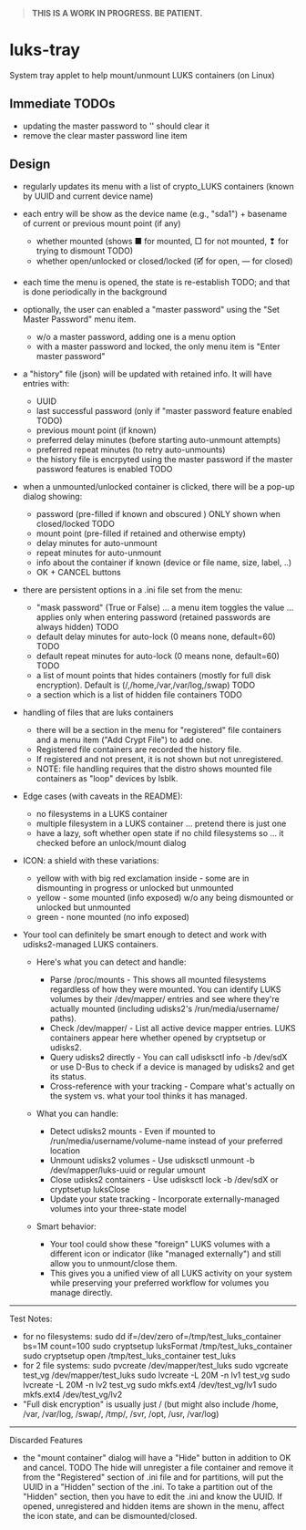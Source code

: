 > **THIS IS A WORK IN PROGRESS.  BE PATIENT.**

# luks-tray
System tray applet to help mount/unmount LUKS containers (on Linux)

## Immediate TODOs
- updating the master password to '' should clear it
- remove the clear master password line item

## Design
- regularly updates its menu with a list of crypto_LUKS containers (known by UUID and current device name)
- each entry will be show as the device name (e.g., "sda1") + basename of current or previous mount point (if any)
  - whether mounted (shows ■ for mounted, □ for not mounted, ❢ for trying to dismount  TODO)
  - whether open/unlocked or closed/locked (🗹 for open, — for closed)
- each time the menu is opened, the state is re-establish TODO;  and that is done periodically in the background
- optionally, the user can enabled a "master password" using the "Set Master Password" menu item.
  - w/o a master password, adding one is a menu option
  - with a master password and locked, the only menu item is "Enter master password"
- a "history" file (json) will be updated with retained info. It will have entries with:
  - UUID
  - last successful password (only if "master password feature enabled TODO)
  - previous mount point (if known)
  - preferred delay minutes (before starting auto-unmount attempts)
  - preferred repeat minutes (to retry auto-unmounts)
  - the history file is encrpyted using the master password if the master password features is enabled TODO
- when a unmounted/unlocked container is clicked, there will be a pop-up dialog showing:
  - password (pre-filled if known and obscured ) ONLY shown when closed/locked TODO
  - mount point (pre-filled if retained and otherwise empty)
  - delay minutes for auto-unmount
  - repeat minutes for auto-unmount
  - info about the container if known (device or file name, size, label, ..)
  - OK + CANCEL buttons
- there are persistent options in a .ini file set from the menu:
  - "mask password" (True or False) ... a menu item toggles the value ... applies only when entering password (retained passwords are always hidden) TODO
  - default delay minutes for auto-lock (0 means none, default=60) TODO
  - default repeat minutes for auto-lock (0 means none, default=60) TODO
  - a list of mount points that hides containers (mostly for full disk encryption). Default is (/,/home,/var,/var/log,/swap) TODO
  - a section which is a list of hidden file containers TODO
- handling of files that are luks containers
  - there will be a section in the menu for "registered" file containers and a menu item
    ("Add Crypt File") to add one.
  - Registered file containers are recorded the history file.
  - If registered and not present, it is not shown but not unregistered.
  - NOTE: file handling requires that the distro shows mounted file containers as "loop" devices by lsblk.
- Edge cases (with caveats in the README):
  - no filesystems in a LUKS container
  - multiple filesystem in a LUKS container ... pretend there is just one
  - have a lazy, soft whether open state if no child filesystems so ... it checked before an unlock/mount dialog
- ICON:  a shield with these variations:
  - yellow with with big red exclamation inside - some are in dismounting in progress or unlocked but unmounted
  - yellow - some mounted (info exposed) w/o any being dismounted or unlocked but unmounted
  - green - none mounted (no info exposed)
  
- Your tool can definitely be smart enough to detect and work with udisks2-managed LUKS containers.
  - Here's what you can detect and handle:
    - Parse /proc/mounts - This shows all mounted filesystems regardless of how they were mounted.
      You can identify LUKS volumes by their /dev/mapper/ entries and see where they're actually
      mounted (including udisks2's /run/media/username/ paths).
    - Check /dev/mapper/ - List all active device mapper entries. LUKS containers appear here
      whether opened by cryptsetup or udisks2.
    - Query udisks2 directly - You can call udisksctl info -b /dev/sdX or use D-Bus to check if
      a device is managed by udisks2 and get its status.
    - Cross-reference with your tracking - Compare what's actually on the system vs.
      what your tool thinks it has managed.
  - What you can handle:

    - Detect udisks2 mounts - Even if mounted to /run/media/username/volume-name instead of your preferred location
    - Unmount udisks2 volumes - Use udisksctl unmount -b /dev/mapper/luks-uuid or regular umount
    - Close udisks2 containers - Use udisksctl lock -b /dev/sdX or cryptsetup luksClose
    - Update your state tracking - Incorporate externally-managed volumes into your three-state model

  - Smart behavior:
    - Your tool could show these "foreign" LUKS volumes with a different icon or indicator
      (like "managed externally") and still allow you to unmount/close them.
    - This gives you a unified view of all LUKS activity on your system while preserving
      your preferred workflow for volumes you manage directly.

---
Test Notes:
  - for no filesystems:
      sudo dd if=/dev/zero of=/tmp/test_luks_container bs=1M count=100
      sudo cryptsetup luksFormat /tmp/test_luks_container
      sudo cryptsetup open /tmp/test_luks_container test_luks
  - for 2 file systems:
      sudo pvcreate /dev/mapper/test_luks
      sudo vgcreate test_vg /dev/mapper/test_luks
      sudo lvcreate -L 20M -n lv1 test_vg
      sudo lvcreate -L 20M -n lv2 test_vg
      sudo mkfs.ext4 /dev/test_vg/lv1
      sudo mkfs.ext4 /dev/test_vg/lv2
  - "Full disk encryption" is usually just / (but might also include /home,
    /var, /var/log, /swap/, /tmp/, /svr, /opt, /usr, /var/log)

---
Discarded Features
- the "mount container" dialog will have a "Hide" button in addition to OK and cancel. TODO  The hide will unregister a file container and remove it from the "Registered" section of .ini file and for partitions, will put the UUID in a "Hidden" section of the .ini.  To take a partition out of the "Hidden" section, then you have to edit the .ini and know the UUID.  If opened, unregistered and hidden items are shown in the menu, affect the icon state, and can be dismounted/closed.